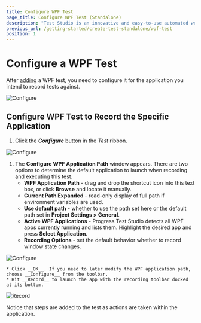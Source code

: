 ```yaml
---
title: Configure WPF Test
page_title: Configure WPF Test (Standalone)
description: "Test Studio is an innovative and easy-to-use automated web, WPF and load testing solution. Test Studio tests support essential technologies like ASP.NET AJAX, Silverlight, PHP and MVC. HTML5, Testing framework, functional testing, performance testing, load testing, exploratory testing, manual testing."
previous_url: /getting-started/create-test-standalone/wpf-test
position: 1
---
```

# Configure a WPF Test #

After <a href="/getting-started/create-test-standalone/add-test" target="_blank">adding</a> a WPF test, you need to configure it for the application you intend to record tests against.

![Configure][3]

## Configure WPF Test to Record the Specific Application ##

1. Click the ***Configure*** button in the *Test* ribbon.

![Configure][3]

1. The __Configure WPF Application Path__ window appears. There are two options to determine the default application to launch when recording and executing this test.
	* __WPF Application Path__ - drag and drop the shortcut icon into this text box, or click __Browse__ and locate it manually.
	* __Current Path Expanded__ - read-only display of full path if environment variables are used.
	* __Use default path__ - whether to use the path set here or the default path set in __Project Settings > General__.
	* __Active WPF Applications__ - Progress Test Studio detects all WPF apps currently running and lists them. Highlight the desired app and press __Select Application__.
	* __Recording Options__ - set the default behavior whether to record window state changes.

![Configure][4]

	* Click __OK__. If you need to later modify the WPF application path, choose __Configure__ from the toolbar.
	* Hit __Record__ to launch the app with the recording toolbar docked at its bottom.

![Record][5]

Notice that steps are added to the test as actions are taken within the application.
	

[1]: /img/getting-started/create-test-standalone/wpf-test/fig1.png
[2]: /img/getting-started/create-test-standalone/wpf-test/fig2.png
[3]: /img/getting-started/create-test-standalone/wpf-test/fig3.png
[4]: /img/getting-started/create-test-standalone/wpf-test/fig4.png
[5]: /img/getting-started/create-test-standalone/wpf-test/fig5.png